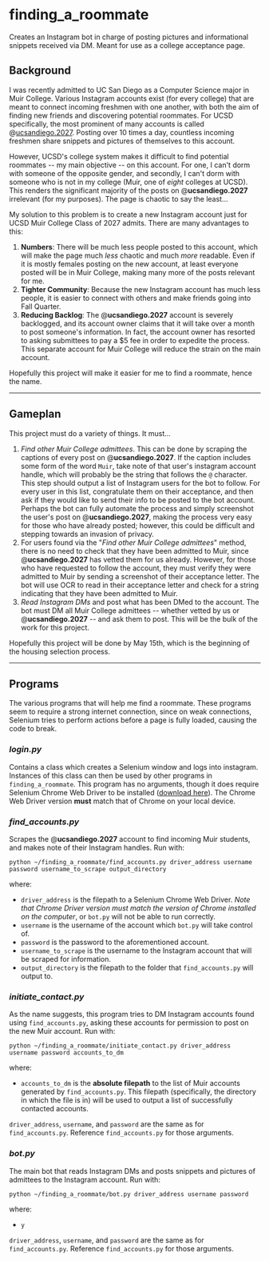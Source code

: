 # finding\_a\_roommate

Creates an Instagram bot in charge of posting pictures and informational snippets received via DM. Meant for use as a college acceptance page.

## Background

I was recently admitted to UC San Diego as a Computer Science major in Muir College. Various Instagram accounts exist (for every college) that are meant to connect incoming freshmen with one another, with both the aim of finding new friends and discovering potential roommates. For UCSD specifically, the most prominent of many accounts is called @[ucsandiego.2027](https://www.instagram.com/ucsandiego.2027/). Posting over 10 times a day, countless incoming freshmen share snippets and pictures of themselves to this account. 

However, UCSD's college system makes it difficult to find potential roommates -- my main objective -- on this account. For one, I can't dorm with someone of the opposite gender, and secondly, I can't dorm with someone who is not in my college (Muir, one of *eight* colleges at UCSD). This renders the significant majority of the posts on @**ucsandiego.2027** irrelevant (for my purposes). The page is chaotic to say the least...

My solution to this problem is to create a new Instagram account just for UCSD Muir College Class of 2027 admits. There are many advantages to this:

1. **Numbers**: There will be much less people posted to this account, which will make the page much *less* chaotic and much *more* readable. Even if it is mostly females posting on the new account, at least everyone posted will be in Muir College, making many more of the posts relevant for me.
2. **Tighter Community**: Because the new Instagram account has much less people, it is easier to connect with others and make friends going into Fall Quarter.
3. **Reducing Backlog**: The @**ucsandiego.2027** account is severely backlogged, and its account owner claims that it will take over a month to post someone's information. In fact, the account owner has resorted to asking submittees to pay a $5 fee in order to expedite the process. This separate account for Muir College will reduce the strain on the main account.

Hopefully this project will make it easier for me to find a roommate, hence the name.

---

## Gameplan
This project must do a variety of things. It must...

1. *Find other Muir College admittees*. This can be done by scraping the captions of every post on @**ucsandiego.2027**. If the caption includes some form of the word `Muir`, take note of that user's instagram account handle, which will probably be the string that follows the `@` character. This step should output a list of Instagram users for the bot to follow. For every user in this list, congratulate them on their acceptance, and then ask if they would like to send their info to be posted to the bot account. Perhaps the bot can fully automate the process and simply screenshot the user's post on @**ucsandiego.2027**, making the process very easy for those who have already posted; however, this could be difficult and stepping towards an invasion of privacy.
2. For users found via the "*Find other Muir College admittees*" method, there is no need to check that they have been admitted to Muir, since @**ucsandiego.2027** has vetted them for us already. However, for those who have requested to follow the account, they must verify they were admitted to Muir by sending a screenshot of their acceptance letter. The bot will use OCR to read in their acceptance letter and check for a string indicating that they have been admitted to Muir.
3. *Read Instagram DMs* and post what has been DMed to the account. The bot must DM all Muir College admittees -- whether vetted by us or @**ucsandiego.2027** -- and ask them to post. This will be the bulk of the work for this project.

Hopefully this project will be done by May 15th, which is the beginning of the housing selection process.

---

## Programs
The various programs that will help me find a roommate. These programs seem to require a strong internet connection, since on weak connections, Selenium tries to perform actions before a page is fully loaded, causing the code to break.


### *login.py*
Contains a class which creates a Selenium window and logs into instagram. Instances of this class can then be used by other programs in `finding_a_roommate`. This program has no arguments, though it does require Selenium Chrome Web Driver to be installed ([download here](https://chromedriver.chromium.org/downloads)). The Chrome Web Driver version **must** match that of Chrome on your local device.


### *find_accounts.py*
Scrapes the @**ucsandiego.2027** account to find incoming Muir students, and makes note of their Instagram handles. Run with:
```
python ~/finding_a_roommate/find_accounts.py driver_address username password username_to_scrape output_directory
```
where:

- `driver_address` is the filepath to a Selenium Chrome Web Driver. *Note that Chrome Driver version must match the version of Chrome installed on the computer*, or `bot.py` will not be able to run correctly.
- `username` is the username of the account which `bot.py` will take control of.
- `password` is the password to the aforementioned account.
- `username_to_scrape` is the username to the Instagram account that will be scraped for information.
- `output_directory` is the filepath to the folder that `find_accounts.py` will output to.


### *initiate_contact.py*
As the name suggests, this program tries to DM Instagram accounts found using `find_accounts.py`, asking these accounts for permission to post on the new Muir account. Run with:
```
python ~/finding_a_roommate/initiate_contact.py driver_address username password accounts_to_dm
```
where:

- `accounts_to_dm` is the **absolute filepath** to the list of Muir accounts generated by `find_accounts.py`. This filepath (specifically, the directory in which the file is in) will be used to output a list of successfully contacted accounts.

`driver_address`, `username`, and `password` are the same as for `find_accounts.py`. Reference `find_accounts.py` for those arguments.


### *bot.py*
The main bot that reads Instagram DMs and posts snippets and pictures of admittees to the Instagram account. Run with:
```
python ~/finding_a_roommate/bot.py driver_address username password
```
where:

- `y`

`driver_address`, `username`, and `password` are the same as for `find_accounts.py`. Reference `find_accounts.py` for those arguments.
